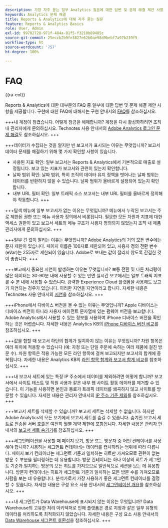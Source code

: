 ```yaml
---
description: 가장 자주 묻는 일부 Analytics 질문에 대한 답변 및 문제 해결 제안 사항을 제공합니다.
keywords: Analytics 문제 해결
title: Reports & Analytics에 대해 자주 묻는 질문
feature: Reports & Analytics Basics
role: User, Admin
exl-id: 99702728-971f-484a-91f5-f3210b89485c
source-git-commit: 25eccb2b9fe3827e62b0ae98d9bebf7a97b239f5
workflow-type: ht
source-wordcount: '757'
ht-degree: 100%

---
```


# FAQ

{{ra-eol}}

Reports &amp; Analytics에 대한 대부분의 FAQ 중 일부에 대한 답변 및 문제 해결 제안 사항을 제공합니다. 구현에 대한 FAQ에 대해서는 구현 안내서의 [FAQ](/help/implement/faq.md)를 참조하십시오.

+++내 계정이 잠겼습니다. 어떻게 잠금을 해제합니까?
계정을 다시 활성화하려면 조직 내 관리자에게 문의하십시오. Technotes 사용 안내서의 [Adobe Analytics 로그인 문제 해결](/help/technotes/troubleshoot-login.md)도 참조하십시오.
+++

+++데이터가 수집되는 것을 알지만 빈 보고서가 표시되는 이유는 무엇입니까?
보고서 데이터 문제를 해결하기 위해 몇 가지 확인할 사항이 있습니다.

* 사용된 지표 확인: 일부 보고서는 Reports &amp; Analytics에서 기본적으로 매출로 설정됩니다. 보고 있는 지표가 보고서와 관련이 있는지 확인합니다.
* 날짜 범위 확인: 날짜 범위, 특히 조직의 데이터 유지 정책을 벗어나는 날짜 범위는 데이터를 반환하지 않을 수 있습니다. 날짜 범위가 올바르게 설정되어 있는지 확인합니다.
* 내부 URL 필터 확인: 일부 트래픽 소스 보고서는 내부 URL 필터를 올바르게 정의해야 작동합니다.
+++

+++탐색 메뉴에 일부 보고서가 없는 이유는 무엇입니까?
메뉴에서 누락된 보고서는 주로 제한된 권한 또는 메뉴 사용자 정의에서 비롯됩니다. 필요한 모든 차원과 지표에 대한 액세스 권한이 있고 보고서 세트의 메뉴 구조가 사용자 정의되지 않았는지 조직 내 제품 관리자에게 문의하십시오.
+++

+++일부 긴 값이 잘리는 이유는 무엇입니까?
Adobe Analytics의 거의 모든 변수에는 문자 제한이 있습니다. 페이지 이름은 100자로 제한되어 있고, 사용자 정의 전환 변수 (eVar)는 255자로 제한되어 있습니다. Adobe로 보내는 값이 잘리지 않도록 간결한 것이 좋습니다.
+++

+++보고에서 중요한 지연이 발생하는 이유는 무엇입니까?
보통 전환 및 다른 처리량이 많은 데이터는 30-90분 내에 사용할 수 있는 반면 실시간 보고에서는 일부 트래픽 지표를 수 분 내에 사용할 수 있습니다. 강력한 Experience Cloud 플랫폼을 사용해도 보고가 지연되는 경우가 있습니다. 이러한 지연을 지연이라고 합니다. 자세한 내용은 Technotes 사용 안내서의 [지연](/help/technotes/latency.md)을 참조하십시오.
+++

+++iPhone에서 디바이스 버전을 볼 수 없는 이유는 무엇입니까?
Apple 디바이스는 디바이스 버전이 아니라 사용자 에이전트 문자열에 있는 펌웨어 버전을 보고합니다. Adobe Analytics에서 사용할 수 있는 정보를 사용하여 iPhone 디바이스 버전을 확인하는 것은 어렵습니다. 자세한 내용은 Analytics KB의 [iPhone 디바이스 버전 비교](https://helpx.adobe.com/kr/analytics/kb/comparing-iphone-device-versions.html)를 참조하십시오.
+++

+++값을 합할 때 보고서 하단의 합계가 일치하지 않는 이유는 무엇입니까?
차원 항목은 여러 위치에 적용할 수 있습니다 (예: 자정 또는 단일 주문에 속하는 여러 제품에 걸친 방문 수). 차원 항목은 적용 가능한 모든 라인 항목에 걸쳐 보고되지만 보고서의 합계에 중복됩니다. 자세한 내용은 Analytics KB의 [라인 항목 합계와 보고서 합계 비교](https://helpx.adobe.com/kr/analytics/kb/sum-line-items-different-from-total.html)를 참조하십시오.
+++

+++내 보고서 세트에 있는 특정 IP 주소에서 데이터를 제외하려면 어떻게 합니까?
보고서에서 사이트 테스트 및 직원 사용과 같은 내부 웹 사이트 활동 데이터를 제거할 수 있습니다. 이 기능을 사용하면 본인과 동료가 트래픽 데이터를 왜곡하지 않고 사이트를 방문할 수 있습니다. 자세한 내용은 관리자 안내서의 [IP 주소 기준 제외](/help/admin/admin/exclude-ip.md)를 참조하십시오.
+++

+++보고서 세트를 삭제할 수 있습니까?
보고서 세트는 삭제할 수 없습니다. 하지만 Adobe Analytics의 모든 보기에서 보고서 세트를 숨길 수 있습니다. 숨겨진 보고서 세트로 전송된 서버 호출은 여전히 월별 계약 제한에 포함됩니다. 자세한 내용은 관리자 안내서의 [보고서 세트 숨기기](/help/admin/company/c-hide-report-suites.md)를 참조하십시오.
+++

+++세그먼테이션을 사용할 때 페이지 보기, 방문 또는 방문자 중 어떤 컨테이너를 사용해야 합니까?
사용하는 세그먼트 컨테이너는 데이터를 캡처하려는 범위에 따라 다릅니다. 페이지 보기 컨테이너는 세그먼트 기준과 일치하는 히트만 가져오므로 관련이 없는 방문 수 부분을 필터링하는 데 유용합니다. 방문 컨테이너는 하나 이상의 히트가 세그먼트 기준과 일치하는 방문의 모든 히트를 가져오므로 일반적으로 세션을 보는 데 유용합니다. 방문자 컨테이너는 히트가 세그먼트 기준과 일치하는 모든 방문 수를 가져오므로 사람을 보는 데 유용합니다. 분석가로서 가장 사용하기 좋은 세그먼트 컨테이너를 결정할 수 있습니다. 자세한 내용은 구성 요소 사용 안내서의 [세그먼테이션 개요](/help/components/segmentation/seg-overview.md)를 참조하십시오.
+++

+++내 세그먼트가 Data Warehouse에 표시되지 않는 이유는 무엇입니까?
Data Warehouse의 고유한 처리 아키텍처로 인해 플랫폼은 경로 지정과 같은 일부 유형의 데이터를 처리하도록 최적화되지 않았습니다. 자세한 내용은 구성 요소 사용 안내서의 [Data Warehouse 세그먼트 호환성](/help/components/segmentation/seg-reference/seg-compatibility.md)을 참조하십시오.
+++
